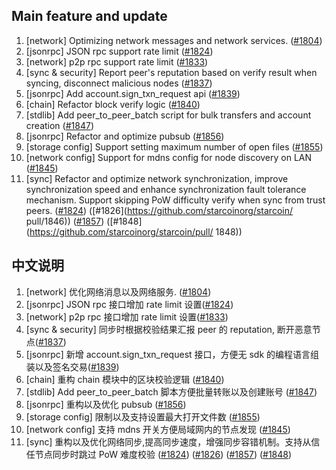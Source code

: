 ##  Main feature and update

1. [network] Optimizing network messages and network services. ([#1804](https://github.com/starcoinorg/starcoin/pull/1804))
2. [jsonrpc] JSON rpc support rate limit ([#1824](https://github.com/starcoinorg/starcoin/pull/1824))
2. [network] p2p rpc support rate limit ([#1833](https://github.com/starcoinorg/starcoin/pull/1833))
3. [sync & security] Report peer's reputation based on verify result when syncing, disconnect malicious nodes ([#1837](https://github.com/starcoinorg/starcoin/pull/1837))
4. [jsonrpc] Add account.sign_txn_request api ([#1839](https://github.com/starcoinorg/starcoin/pull/1839))
5. [chain] Refactor block verify logic ([#1840](https://github.com/starcoinorg/starcoin/pull/1840))
5. [stdlib] Add peer_to_peer_batch script for bulk transfers and account creation ([#1847](https://github.com/starcoinorg/starcoin/pull/1847))
5. [jsonrpc] Refactor and optimize pubsub ([#1856](https://github.com/starcoinorg/starcoin/pull/1856))
5. [storage config] Support setting maximum number of open files ([#1855](https://github.com/starcoinorg/starcoin/pull/1855))
5. [network config] Support for mdns config for node discovery on LAN ([#1845](https://github.com/starcoinorg/starcoin/pull/1845))
6. [sync] Refactor and optimize network synchronization, improve synchronization speed and enhance synchronization fault tolerance mechanism. Support skipping PoW difficulty verify when sync from trust peers. ([#1824](https://github.com/starcoinorg/starcoin/pull/1842)) ([#1826](https://github.com/starcoinorg/starcoin/ pull/1846)) ([#1857](https://github.com/starcoinorg/starcoin/pull/1857)) ([#1848](https://github.com/starcoinorg/starcoin/pull/ 1848))


## 中文说明

1. [network] 优化网络消息以及网络服务. ([#1804](https://github.com/starcoinorg/starcoin/pull/1804))
2. [jsonrpc] JSON rpc 接口增加 rate limit 设置([#1824](https://github.com/starcoinorg/starcoin/pull/1824))
2. [network] p2p rpc 接口增加 rate limit 设置([#1833](https://github.com/starcoinorg/starcoin/pull/1833))
3. [sync & security] 同步时根据校验结果汇报 peer 的 reputation, 断开恶意节点([#1837](https://github.com/starcoinorg/starcoin/pull/1837))
4. [jsonrpc] 新增 account.sign_txn_request 接口，方便无 sdk 的编程语言组装以及签名交易([#1839](https://github.com/starcoinorg/starcoin/pull/1839))
5. [chain] 重构 chain 模块中的区块校验逻辑 ([#1840](https://github.com/starcoinorg/starcoin/pull/1840))
5. [stdlib] Add peer_to_peer_batch 脚本方便批量转账以及创建账号 ([#1847](https://github.com/starcoinorg/starcoin/pull/1847))
5. [jsonrpc] 重构以及优化 pubsub  ([#1856](https://github.com/starcoinorg/starcoin/pull/1856))
5. [storage config] 限制以及支持设置最大打开文件数  ([#1855](https://github.com/starcoinorg/starcoin/pull/1855))
5. [network config] 支持 mdns 开关方便局域网内的节点发现  ([#1845](https://github.com/starcoinorg/starcoin/pull/1845))
6. [sync] 重构以及优化网络同步,提高同步速度，增强同步容错机制。支持从信任节点同步时跳过 PoW 难度校验 ([#1824](https://github.com/starcoinorg/starcoin/pull/1842)) ([#1826](https://github.com/starcoinorg/starcoin/pull/1846)) ([#1857](https://github.com/starcoinorg/starcoin/pull/1857)) ([#1848](https://github.com/starcoinorg/starcoin/pull/1848))
